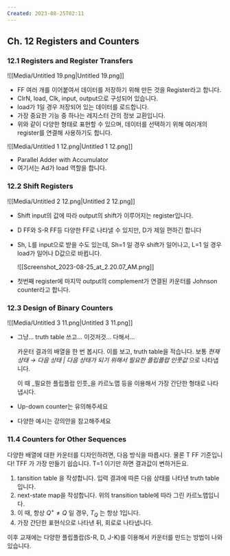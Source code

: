 ```yaml
---
Created: 2023-08-25T02:11
---
```

## Ch. 12 Registers and Counters

### 12.1 Registers and Register Transfers

![[Media/Untitled 19.png|Untitled 19.png]]

- FF 여러 개를 이어붙여서 데이터를 저장하기 위해 만든 것을 Register라고 합니다.
- ClrN, load, Clk, input, output으로 구성되어 있습니다.
- load가 1일 경우 저장되어 있는 데이터를 로드합니다.
- 가장 중요한 기능 중 하나는 레지스터 간의 정보 교환입니다.
- 위와 같이 다양한 형태로 표현할 수 있으며, 데이터를 선택하기 위해 여러개의 register를 연결해 사용하기도 합니다.

![[Media/Untitled 1 12.png|Untitled 1 12.png]]

- Parallel Adder with Accumulator
- 여기서는 Ad가 load 역할을 합니다.

### 12.2 Shift Registers

![[Media/Untitled 2 12.png|Untitled 2 12.png]]

- Shift input의 값에 따라 output의 shift가 이루어지는 register입니다.
- D FF와 S-R FF등 다양한 FF로 나타낼 수 있지만, D가 제일 편하긴 합니다
- Sh, L를 input으로 받을 수도 있는데, Sh=1 일 경우 shift가 일어나고, L=1 일 경우 load가 일어나 D값으로 바뀝니다.
    
    ![[Screenshot_2023-08-25_at_2.20.07_AM.png]]
    
- 첫번째 register에 마지막 output의 complement가 연결된 카운터를 Johnson counter라고 합니다.

### 12.3 Design of Binary Counters

![[Media/Untitled 3 11.png|Untitled 3 11.png]]

- 그냥… truth table 쓰고… 이것저것… 다해서…
    
    카운터 결과의 배열을 한 번 봅시다. 이를 보고, truth table을 적습니다. 보통 _현재 상태 → 다음 상태 | 다음 상태가 되기 위해서 필요한 플립플랍 인풋값_ 으로 나타냅니다.
    
    이 때 _필요한 플립플랍 인풋_을 카르노맵 등을 이용해서 가장 간단한 형태로 나타냅시다.
    
- Up-down counter는 유의해주세요
- 다양한 예시는 강의안을 참고해주세요

### 11.4 Counters for Other Sequences

다양한 배열에 대한 카운터를 디자인하려면, 다음 방식을 따릅시다. 물론 T FF 기준입니다! TFF 가 가장 만들기 쉽습니다. T=1 이기만 하면 결과값이 변하거든요.

1. tansition table 을 작성합니다. 입력 결과에 따른 다음 상태를 나타낸 truth table입니다.
2. next-state map을 작성합니다. 위의 transition table에 따라 그린 카르노맵입니다.
3. 이 때, 항상 $Q^+ \ne Q$﻿ 일 경우, $T_Q$﻿ 는 항상 1입니다.
4. 가장 간단한 표현식으로 나타낸 뒤, 회로로 나타냅니다.

이후 교재에는 다양한 플립플랍(S-R, D, J-K)를 이용해서 카운터를 만드는 방법이 나와있습니다.